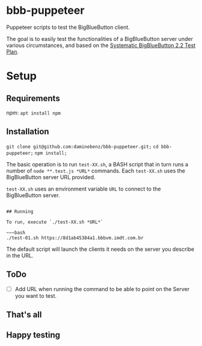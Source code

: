 # bbb-puppeteer

Puppeteer scripts to test the BigBlueButton client.

The goal is to easily test the functionalities of a BigBlueButton server under various circumstances, and based on the [Systematic BigBlueButton 2.2 Test Plan](https://docs.google.com/spreadsheets/d/1RUUKC30n5uMdnBeLgwkN4qvxWAJsKT6UWXMoGJOhleE).

# Setup

## Requirements

  npm: ```apt install npm```

## Installation

`git clone git@github.com:daminebenz/bbb-puppeteer.git;`
`cd bbb-puppeteer;`
`npm install;`


The basic operation is to run `test-XX.sh`, a BASH script that in turn runs a number of `node **.test.js *URL*` commands.  Each `test-XX.sh` uses the BigBlueButton server URL provided.

`test-XX.sh` uses an environment variable `URL` to connect to the BigBlueButton server.

~~~

## Running

To run, execute `./test-XX.sh *URL*`

~~~bash
./test-01.sh https://8d1ab45384a1.bbbvm.imdt.com.br
~~~

The default script will launch the clients it needs on the server you describe in the URL.

## ToDo

- [ ] Add URL when running the command to be able to point on the Server you want to test.

## That's all
## Happy testing
